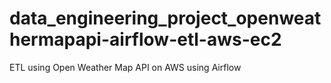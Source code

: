 # data_engineering_project_openweathermapapi-airflow-etl-aws-ec2
ETL using Open Weather Map API  on AWS  using Airflow
